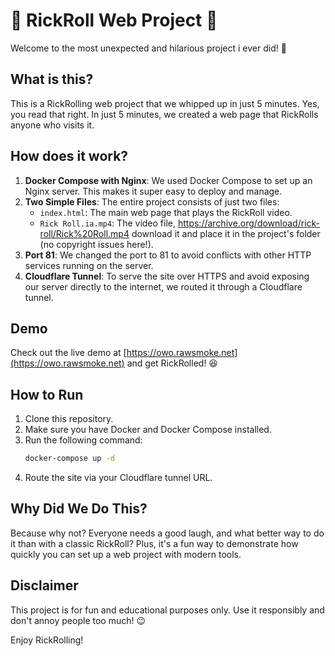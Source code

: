 # 🎵 RickRoll Web Project 🎵

Welcome to the most unexpected and hilarious project i ever did! 🎉

## What is this?

This is a RickRolling web project that we whipped up in just 5 minutes. Yes, you read that right. In just 5 minutes, we created a web page that RickRolls anyone who visits it. 

## How does it work?

1. **Docker Compose with Nginx**: We used Docker Compose to set up an Nginx server. This makes it super easy to deploy and manage.
2. **Two Simple Files**: The entire project consists of just two files:
   - `index.html`: The main web page that plays the RickRoll video.
   - `Rick Roll.ia.mp4`: The video file, https://archive.org/download/rick-roll/Rick%20Roll.mp4 download it and place it in the project's folder (no copyright issues here!).
3. **Port 81**: We changed the port to 81 to avoid conflicts with other HTTP services running on the server.
4. **Cloudflare Tunnel**: To serve the site over HTTPS and avoid exposing our server directly to the internet, we routed it through a Cloudflare tunnel.

## Demo

Check out the live demo at [https://owo.rawsmoke.net](https://owo.rawsmoke.net) and get RickRolled! 😆

## How to Run

1. Clone this repository.
2. Make sure you have Docker and Docker Compose installed.
3. Run the following command:
   ```sh
   docker-compose up -d
   ```
4. Route the site via your Cloudflare tunnel URL.


## Why Did We Do This?

Because why not? Everyone needs a good laugh, and what better way to do it than with a classic RickRoll? Plus, it's a fun way to demonstrate how quickly you can set up a web project with modern tools.

## Disclaimer

This project is for fun and educational purposes only. Use it responsibly and don't annoy people too much! 😉

Enjoy RickRolling!

